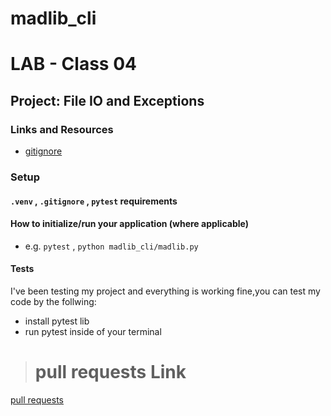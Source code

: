 # madlib_cli
# LAB - Class 04

## Project: File IO and Exceptions


### Links and Resources

- [gitignore](www.gitignore.io)

### Setup

#### `.venv` , `.gitignore` , `pytest` requirements 


#### How to initialize/run your application (where applicable)

- e.g. `pytest` , `python madlib_cli/madlib.py`


#### Tests

I've been testing my project and everything is working fine,you can test my code by the follwing:
- install pytest lib
- run pytest inside of your terminal
> # pull requests Link
[pull requests](https://github.com/toqawasfi/madlib/pull/1)